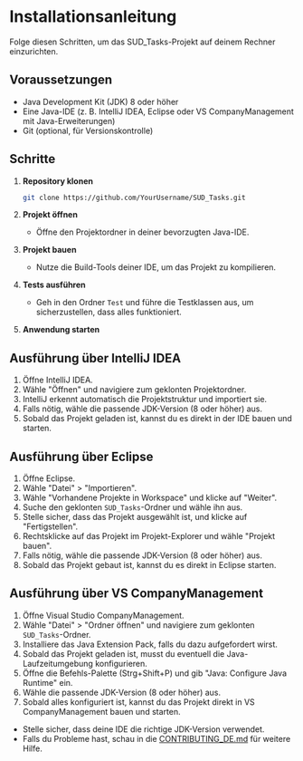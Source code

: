 # Installationsanleitung

Folge diesen Schritten, um das SUD_Tasks-Projekt auf deinem Rechner einzurichten.

## Voraussetzungen

- Java Development Kit (JDK) 8 oder höher
- Eine Java-IDE (z. B. IntelliJ IDEA, Eclipse oder VS CompanyManagement mit Java-Erweiterungen)
- Git (optional, für Versionskontrolle)

## Schritte

1. **Repository klonen**
   ```bash
   git clone https://github.com/YourUsername/SUD_Tasks.git
   ```

2. **Projekt öffnen**
   - Öffne den Projektordner in deiner bevorzugten Java-IDE.

3. **Projekt bauen**
   - Nutze die Build-Tools deiner IDE, um das Projekt zu kompilieren.

4. **Tests ausführen**
   - Geh in den Ordner `Test` und führe die Testklassen aus, um sicherzustellen, dass alles funktioniert.

5. **Anwendung starten**

## Ausführung über IntelliJ IDEA
1. Öffne IntelliJ IDEA.
2. Wähle "Öffnen" und navigiere zum geklonten Projektordner.
3. IntelliJ erkennt automatisch die Projektstruktur und importiert sie.
4. Falls nötig, wähle die passende JDK-Version (8 oder höher) aus.
5. Sobald das Projekt geladen ist, kannst du es direkt in der IDE bauen und starten.

## Ausführung über Eclipse
1. Öffne Eclipse.
2. Wähle "Datei" > "Importieren".
3. Wähle "Vorhandene Projekte in Workspace" und klicke auf "Weiter".
4. Suche den geklonten `SUD_Tasks`-Ordner und wähle ihn aus.
5. Stelle sicher, dass das Projekt ausgewählt ist, und klicke auf "Fertigstellen".
6. Rechtsklicke auf das Projekt im Projekt-Explorer und wähle "Projekt bauen".
7. Falls nötig, wähle die passende JDK-Version (8 oder höher) aus.
8. Sobald das Projekt gebaut ist, kannst du es direkt in Eclipse starten.

## Ausführung über VS CompanyManagement
1. Öffne Visual Studio CompanyManagement.
2. Wähle "Datei" > "Ordner öffnen" und navigiere zum geklonten `SUD_Tasks`-Ordner.
3. Installiere das Java Extension Pack, falls du dazu aufgefordert wirst.
4. Sobald das Projekt geladen ist, musst du eventuell die Java-Laufzeitumgebung konfigurieren.
5. Öffne die Befehls-Palette (Strg+Shift+P) und gib "Java: Configure Java Runtime" ein.
6. Wähle die passende JDK-Version (8 oder höher) aus.
7. Sobald alles konfiguriert ist, kannst du das Projekt direkt in VS CompanyManagement bauen und starten.

- Stelle sicher, dass deine IDE die richtige JDK-Version verwendet.
- Falls du Probleme hast, schau in die [CONTRIBUTING_DE.md](Docs/CONTRIBUTING_DE.md) für weitere Hilfe.

